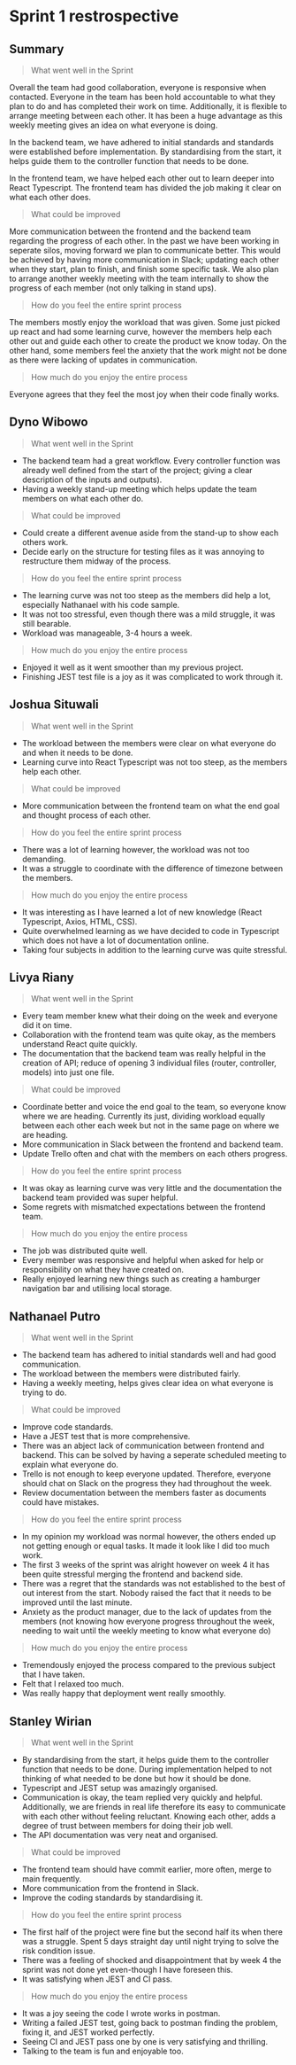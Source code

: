# Sprint 1 restrospective

## Summary

> What went well in the Sprint

Overall the team had good collaboration, everyone is responsive when contacted. Everyone in the team has been hold accountable to what they plan to do and has completed their work on time. Additionally, it is flexible to arrange meeting between each other. It has been a huge advantage as this weekly meeting gives an idea on what everyone is doing.

In the backend team, we have adhered to initial standards and standards were established before implementation. By standardising from the start, it helps guide them to the controller function that needs to be done.

In the frontend team, we have helped each other out to learn deeper into React Typescript. The frontend team has divided the job making it clear on what each other does.

> What could be improved

More communication between the frontend and the backend team regarding the progress of each other. In the past we have been working in seperate silos, moving forward we plan to communicate better. This would be achieved by having more communication in Slack; updating each other when they start, plan to finish, and finish some specific task. We also plan to arrange another weekly meeting with the team internally to show the progress of each member (not only talking in stand ups).

> How do you feel the entire sprint process

The members mostly enjoy the workload that was given. Some just picked up react and had some learning curve, however the members help each other out and guide each other to create the product we know today. On the other hand, some members feel the anxiety that the work might not be done as there were lacking of updates in communication.

> How much do you enjoy the entire process

Everyone agrees that they feel the most joy when their code finally works.

## Dyno Wibowo

> What went well in the Sprint

-   The backend team had a great workflow. Every controller function was already well defined from the start of the project; giving a clear description of the inputs and outputs).
-   Having a weekly stand-up meeting which helps update the team members on what each other do.

> What could be improved

-   Could create a different avenue aside from the stand-up to show each others work.
-   Decide early on the structure for testing files as it was annoying to restructure them midway of the process.

> How do you feel the entire sprint process

-   The learning curve was not too steep as the members did help a lot, especially Nathanael with his code sample.
-   It was not too stressful, even though there was a mild struggle, it was still bearable.
-   Workload was manageable, 3-4 hours a week.

> How much do you enjoy the entire process

-   Enjoyed it well as it went smoother than my previous project.
-   Finishing JEST test file is a joy as it was complicated to work through it.

## Joshua Situwali

> What went well in the Sprint

-   The workload between the members were clear on what everyone do and when it needs to be done.
-   Learning curve into React Typescript was not too steep, as the members help each other.

> What could be improved

-   More communication between the frontend team on what the end goal and thought process of each other.

> How do you feel the entire sprint process

-   There was a lot of learning however, the workload was not too demanding.
-   It was a struggle to coordinate with the difference of timezone between the members.

> How much do you enjoy the entire process

-   It was interesting as I have learned a lot of new knowledge (React Typescript, Axios, HTML, CSS).
-   Quite overwhelmed learning as we have decided to code in Typescript which does not have a lot of documentation online.
-   Taking four subjects in addition to the learning curve was quite stressful.

## Livya Riany

> What went well in the Sprint

-   Every team member knew what their doing on the week and everyone did it on time.
-   Collaboration with the frontend team was quite okay, as the members understand React quite quickly.
-   The documentation that the backend team was really helpful in the creation of API; reduce of opening 3 individual files (router, controller, models) into just one file.

> What could be improved

-   Coordinate better and voice the end goal to the team, so everyone know where we are heading. Currently its just, dividing workload equally between each other each week but not in the same page on where we are heading.
-   More communication in Slack between the frontend and backend team.
-   Update Trello often and chat with the members on each others progress.

> How do you feel the entire sprint process

-   It was okay as learning curve was very little and the documentation the backend team provided was super helpful.
-   Some regrets with mismatched expectations between the frontend team.

> How much do you enjoy the entire process

-   The job was distributed quite well.
-   Every member was responsive and helpful when asked for help or responsibility on what they have created on.
-   Really enjoyed learning new things such as creating a hamburger navigation bar and utilising local storage.

## Nathanael Putro

> What went well in the Sprint

-   The backend team has adhered to initial standards well and had good communication.
-   The workload between the members were distributed fairly.
-   Having a weekly meeting, helps gives clear idea on what everyone is trying to do.

> What could be improved

-   Improve code standards.
-   Have a JEST test that is more comprehensive.
-   There was an abject lack of communication between frontend and backend. This can be solved by having a seperate scheduled meeting to explain what everyone do.
-   Trello is not enough to keep everyone updated. Therefore, everyone should chat on Slack on the progress they had throughout the week.
-   Review documentation between the members faster as documents could have mistakes.

> How do you feel the entire sprint process

-   In my opinion my workload was normal however, the others ended up not getting enough or equal tasks. It made it look like I did too much work.
-   The first 3 weeks of the sprint was alright however on week 4 it has been quite stressful merging the frontend and backend side.
-   There was a regret that the standards was not established to the best of out interest from the start. Nobody raised the fact that it needs to be improved until the last minute.
-   Anxiety as the product manager, due to the lack of updates from the members (not knowing how everyone progress throughout the week, needing to wait until the weekly meeting to know what everyone do)

> How much do you enjoy the entire process

-   Tremendously enjoyed the process compared to the previous subject that I have taken.
-   Felt that I relaxed too much.
-   Was really happy that deployment went really smoothly.

## Stanley Wirian

> What went well in the Sprint

-   By standardising from the start, it helps guide them to the controller function that needs to be done. During implementation helped to not thinking of what needed to be done but how it should be done.
-   Typescript and JEST setup was amazingly organised.
-   Communication is okay, the team replied very quickly and helpful. Additionally, we are friends in real life therefore its easy to communicate with each other without feeling reluctant. Knowing each other, adds a degree of trust between members for doing their job well.
-   The API documentation was very neat and organised.

> What could be improved

-   The frontend team should have commit earlier, more often, merge to main frequently.
-   More communication from the frontend in Slack.
-   Improve the coding standards by standardising it.

> How do you feel the entire sprint process

-   The first half of the project were fine but the second half its when there was a struggle. Spent 5 days straight day until night trying to solve the risk condition issue.
-   There was a feeling of shocked and disappointment that by week 4 the sprint was not done yet even-though I have foreseen this.
-   It was satisfying when JEST and CI pass.

> How much do you enjoy the entire process

-   It was a joy seeing the code I wrote works in postman.
-   Writing a failed JEST test, going back to postman finding the problem, fixing it, and JEST worked perfectly.
-   Seeing CI and JEST pass one by one is very satisfying and thrilling.
-   Talking to the team is fun and enjoyable too.
